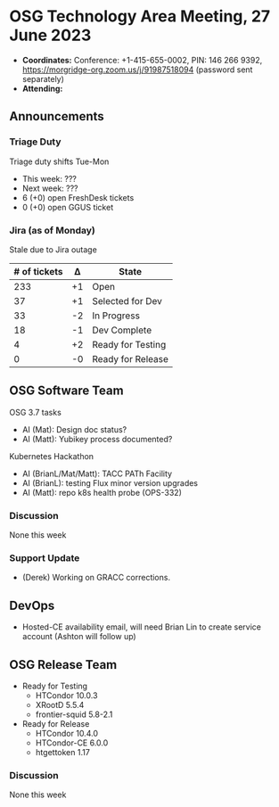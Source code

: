 # OSG Technology Area Meeting, 27 June 2023

-   **Coordinates:** Conference: +1-415-655-0002, PIN: 146 266 9392,
    <https://morgridge-org.zoom.us/j/91987518094> (password sent separately)
-   **Attending:** 

## Announcements

### Triage Duty

Triage duty shifts Tue-Mon

-   This week: ???
-   Next week: ???
-   6 (+0) open FreshDesk tickets
-   0 (+0) open GGUS ticket

### Jira (as of Monday)

Stale due to Jira outage

| # of tickets | &Delta; | State             |
|--------------|---------|-------------------|
| 233          | +1      | Open              |
| 37           | +1      | Selected for Dev  |
| 33           | -2      | In Progress       |
| 18           | -1      | Dev Complete      |
| 4            | +2      | Ready for Testing |
| 0            | -0      | Ready for Release |

## OSG Software Team

OSG 3.7 tasks

-  AI (Mat): Design doc status?
-  AI (Matt): Yubikey process documented?

Kubernetes Hackathon

-  AI (BrianL/Mat/Matt): TACC PATh Facility
-  AI (BrianL): testing Flux minor version upgrades
-  AI (Matt): repo k8s health probe (OPS-332)

### Discussion

None this week

### Support Update

-   (Derek) Working on GRACC corrections.

## DevOps

-   Hosted-CE availability email, will need Brian Lin to create service account (Ashton will follow up)

## OSG Release Team

-   Ready for Testing
    -   HTCondor 10.0.3
    -   XRootD 5.5.4
    -   frontier-squid 5.8-2.1
-   Ready for Release
    -   HTCondor 10.4.0
    -   HTCondor-CE 6.0.0
    -   htgettoken 1.17

### Discussion

None this week

